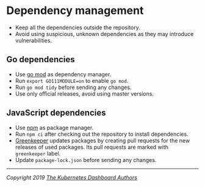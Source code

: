 # Dependency management

- Keep all the dependencies outside the repository.
- Avoid using suspicious, unknown dependencies as they may introduce vulnerabilities.

## Go dependencies

- Use [go mod](https://github.com/golang/go/wiki/Modules) as dependency manager.
- Run `export GO111MODULE=on` to enable `go mod`. 
- Run `go mod tidy` before sending any changes.
- Use only official releases, avoid using master versions.

## JavaScript dependencies

- Use [npm](https://www.npmjs.com/) as package manager.
- Run `npm ci` after checking out the repository to install dependencies.
- [Greenkeeper](https://greenkeeper.io/) updates packages by creating pull requests for
the new releases of used packages. Its pull requests are marked with `greenkeeper` label.
- Update `package-lock.json` before sending any changes.

----
_Copyright 2019 [The Kubernetes Dashboard Authors](https://github.com/kubernetes/dashboard/graphs/contributors)_
